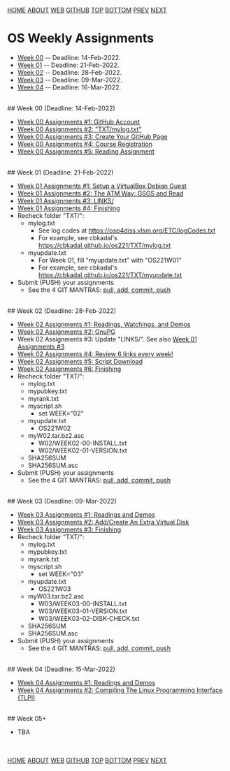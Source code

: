 ---
---
[HOME](index.md)
[ABOUT](README.md)
[WEB](https://osp4diss.vlsm.org/)
[GITHUB](https://github.com/os2xx/osp4diss/)
[TOP](#)
[BOTTOM](#endofpage)
[PREV](index.md)
[NEXT](index.md)

# OS Weekly Assignments

* [Week 00](#idx00) -- Deadline: 14-Feb-2022.
* [Week 01](#idx01) -- Deadline: 21-Feb-2022.
* [Week 02](#idx02) -- Deadline: 28-Feb-2022.
* [Week 03](#idx03) -- Deadline: 09-Mar-2022.
* [Week 04](#idx04) -- Deadline: 16-Mar-2022.

<br id="idx00">
## Week 00 (Deadline: 14-Feb-2022)

* [Week 00 Assignments #1: GitHub Account](W00-01.md)
* [Week 00 Assignments #2: "TXT/mylog.txt"](W00-02.md)
* [Week 00 Assignments #3: Create Your GitHub Page](W00-03.md)
* [Week 00 Assignments #4: Course Registration](W00-04.md)
* [Week 00 Assignments #5: Reading Assignment](W00-05.md)

<br id="idx01">
## Week 01 (Deadline: 21-Feb-2022)

* [Week 01 Assignments #1: Setup a VirtualBox Debian Guest](W01-01.md)
* [Week 01 Assignments #2: The ATM Way: GSGS and Read](W01-02.md)
* [Week 01 Assignments #3: LINKS/](W01-03.md)
* [Week 01 Assignments #4: Finishing](W01-04.md)
* Recheck folder "TXT/":
  * mylog.txt
    * See log codes at <https://osp4diss.vlsm.org/ETC/logCodes.txt>
    * For example, see cbkadal's <https://cbkadal.github.io/os221/TXT/mylog.txt>
  * myupdate.txt
    * For Week 01, fill "myupdate.txt" with "OS221W01"
    * For example, see cbkadal's <https://cbkadal.github.io/os221/TXT/myupdate.txt>
* Submit (PUSH) your assignments
  * See the 4 GIT MANTRAS: [pull, add, commit, push](osp-119.html)

<br id="idx02">
## Week 02 (Deadline: 28-Feb-2022)

* [Week 02 Assignments #1: Readings, Watchings, and Demos](W02-01.md)
* [Week 02 Assignments #2: GnuPG](W02-02.md)
* Week 02 Assignments #3: Update "LINKS/". See also [Week 01 Assignments #3](W01-03.md)
* [Week 02 Assignments #4: Review 6 links every week!](W02-08.md)
* [Week 02 Assignments #5: Script Download](W02-10.md)
* [Week 02 Assignments #6: Finishing](W02-09.md)
* Recheck folder "TXT/":
  * mylog.txt
  * mypubkey.txt
  * myrank.txt
  * myscript.sh
    * set WEEK="02"
  * myupdate.txt
    * OS221W02
  * myW02.tar.bz2.asc
    * W02/WEEK02-00-INSTALL.txt
    * W02/WEEK02-01-VERSION.txt
  * SHA256SUM
  * SHA256SUM.asc
* Submit (PUSH) your assignments
  * See the 4 GIT MANTRAS: [pull, add, commit, push](osp-119.html)

<br id="idx03">
## Week 03 (Deadline: 09-Mar-2022)

* [Week 03 Assignments #1: Readings and Demos](W03-01.md)
* [Week 03 Assignments #2: Add/Create An Extra Virtual Disk](W03-02.md)
* [Week 03 Assignments #3: Finishing](W03-09.md)
* Recheck folder "TXT/":
  * mylog.txt
  * mypubkey.txt
  * myrank.txt
  * myscript.sh
    * set WEEK="03"
  * myupdate.txt
    * OS221W03
  * myW03.tar.bz2.asc
    * W03/WEEK03-00-INSTALL.txt
    * W03/WEEK03-01-VERSION.txt
    * W03/WEEK03-02-DISK-CHECK.txt
  * SHA256SUM
  * SHA256SUM.asc
* Submit (PUSH) your assignments
  * See the 4 GIT MANTRAS: [pull, add, commit, push](osp-119.html)

<br id="idx04">
## Week 04 (Deadline: 15-Mar-2022)

* [Week 04 Assignments #1: Readings and Demos](W04-01.md)
* [Week 04 Assignments #2: Compiling The Linux Programming Interface (TLPI)](W04-02.md)

<br id="idx05">
## Week 05+

* TBA

<br id="endofpage"><br>
[HOME](index.md)
[ABOUT](README.md)
[WEB](https://osp4diss.vlsm.org/)
[GITHUB](https://github.com/os2xx/osp4diss)
[TOP](#)
[BOTTOM](#endofpage)
[PREV](index.md)
[NEXT](index.md)
<br>

